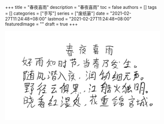 +++
title = "春夜喜雨"
description = "春夜喜雨"
toc = false
authors = []
tags = []
categories = ["手写"]
series = ["废纸篓"]
date =  "2021-02-27T11:24:48+08:00"
lastmod = "2021-02-27T11:24:48+08:00"
featuredImage = ""
draft = true
+++

![春夜喜雨](/images/shouxie/chunyexiyu.png)
